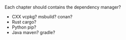 Each chapter should contains the dependency manager?

- CXX vcpkg? msbuild? conan?
- Rust cargo?
- Python pip?
- Java maven? gradle?